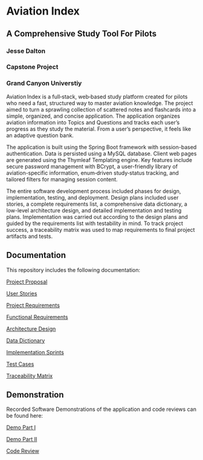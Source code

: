 # Aviation Index 
## A Comprehensive Study Tool For Pilots

### Jesse Dalton
### Capstone Project
### Grand Canyon Universtiy

Aviation Index is a full‑stack, web‑based study platform created for pilots who need a fast, structured way to master aviation knowledge. The project aimed to turn a sprawling collection of scattered notes and flashcards into a simple, organized, and concise application. The application organizes aviation information into Topics and Questions and tracks each user’s progress as they study the material. From a user’s perspective, it feels like an adaptive question bank.

The application is built using the Spring Boot framework with session-based authentication. Data is persisted using a MySQL database. Client web pages are generated using the Thymleaf Templating engine. Key features include secure password management with BCrypt, a user-friendly library of aviation-specific information, enum‑driven study‑status tracking, and tailored filters for managing session content.

The entire software development process included phases for design, implementation, testing, and deployment. Design plans included user stories, a complete requirements list, a comprehensive data dictionary, a low-level architecture design, and detailed implementation and testing plans. Implementation was carried out according to the design plans and guided by the requirements list with testability in mind. To track project success, a traceability matrix was used to map requirements to final project artifacts and tests.

## Documentation

This repository includes the following documentation:

[Project Proposal](https://github.com/jmdalton0/aviation-index/blob/main/gcu/Design/Aviation%20Index%20Project%20Proposal.pdf)

[User Stories](https://github.com/jmdalton0/aviation-index/blob/main/gcu/Design/Aviation%20Index%20User%20Stories.pdf)

[Project Requirements](https://github.com/jmdalton0/aviation-index/blob/main/gcu/Design/Aviation%20Index%20Project%20Requirements.pdf)

[Functional Requirements](https://github.com/jmdalton0/aviation-index/blob/main/gcu/Design/Aviation%20Index%20Functional%20Requirements.pdf)

[Architecture Design](https://github.com/jmdalton0/aviation-index/blob/main/gcu/Design/Aviation%20Index%20Architecture%20Design.pdf)

[Data Dictionary](https://github.com/jmdalton0/aviation-index/blob/main/gcu/Design/Aviation%20Index%20Data%20Dictionary.pdf)

[Implementation Sprints](https://github.com/jmdalton0/aviation-index/tree/main/gcu/Implementation%20Plan)

[Test Cases](https://github.com/jmdalton0/aviation-index/blob/main/gcu/Testing/Aviation%20Index%20Test%20Cases.pdf)

[Traceability Matrix](https://github.com/jmdalton0/aviation-index/blob/main/gcu/Testing/Aviation%20Index%20Traceability%20Matrix.pdf)

## Demonstration

Recorded Software Demonstrations of the application and code reviews can be found here:

[Demo Part I](https://www.loom.com/share/256dec48edd64f48bcd09b932fa9d8a5)

[Demo Part II](https://www.loom.com/share/e76caffd7adf4770b8df982757627aea)

[Code Review](https://www.loom.com/share/b24c4d71c423462e87ba122fb0224031)